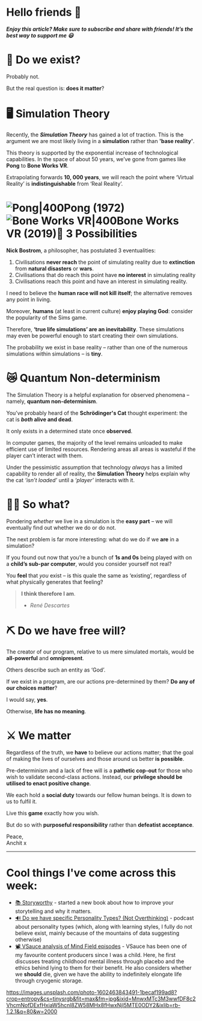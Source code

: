 **Hello friends 💙**
===================

***Enjoy this article? Make sure to subscribe and share with friends! It’s the best way to support me 😃***

🎇 Do we exist?
==============

Probably not.

But the real question is: **does it matter**?

🖥 Simulation Theory
===================

Recently, the ***Simulation Theory*** has gained a lot of traction. This is the argument we are most likely living in a **simulation** rather than **'base reality'**.

This theory is supported by the exponential increase of technological capabilities. In the space of about 50 years, we’ve gone from games like **Pong** to **Bone Works VR**.

Extrapolating forwards **10, 000 years**, we will reach the point where ‘Virtual Reality’ is **indistinguishable** from ‘Real Reality’.

![Pong|400](https://c.tenor.com/2gyJVMt_L6wAAAAC/pong-video-game.gif)Pong (1972)![Bone Works VR|400](https://thumbs.gfycat.com/SaneRepentantAnchovy-max-1mb.gif)Bone Works VR (2019)🤔 3 Possibilities
=================

**Nick Bostrom**, a philosopher, has postulated 3 eventualities:

1. Civilisations **never reach** the point of simulating reality due to **extinction** from **natural disasters** or **wars**.
2. Civilisations that do reach this point have **no interest** in simulating reality
3. Civilisations reach this point and have an interest in simulating reality.

I need to believe the **human race will not kill itself**; the alternative removes any point in living.

Moreover, **humans** (at least in current culture) **enjoy playing God**: consider the popularity of the Sims game.

Therefore, **‘true life simulations’ are an inevitability**. These simulations may even be powerful enough to start creating their own simulations.

The probability we exist in base reality – rather than one of the numerous simulations within simulations – is **tiny**.

😿 Quantum Non-determinism
=========================

The Simulation Theory is a helpful explanation for observed phenomena – namely, **quantum non-determinism**.

You’ve probably heard of the **Schrödinger's Cat** thought experiment: the cat is ***both* alive and dead**.

It only exists in a determined state once **observed**.

In computer games, the majority of the level remains unloaded to make efficient use of limited resources. Rendering areas all areas is wasteful if the player can’t interact with them.

Under the pessimistic assumption that technology *always* has a limited capability to render all of reality, the **Simulation Theory** helps explain why the cat *‘isn’t loaded’* until a *‘player’* interacts with it.

🧘‍♀️ So what?
=============

Pondering *whether* we live in a simulation is the **easy part** – we will eventually find out whether we do or do not.

The next problem is far more interesting: what do we do if we **are** in a simulation?

If you found out now that you’re a bunch of **1s and 0s** being played with on a **child’s sub-par computer**, would you consider yourself not real?

You **feel** that *you* exist – is this quale the same as ‘existing’, regardless of what physically generates that feeling?


> **I think therefore I am**.  
> - *René Descartes*

⛏ Do we have free will?
=======================

The creator of our program, relative to us mere simulated mortals, would be **all-powerful** and **omnipresent**.

Others describe such an entity as ‘God’.

If we exist in a program, are our actions pre-determined by them? **Do any of our choices matter**?

I would say, **yes**.

Otherwise, **life has no meaning**.

⚔ We matter
===========

Regardless of the truth, we **have** to believe our actions matter; that the goal of making the lives of ourselves and those around us better **is possible**.

Pre-determinism and a lack of free will is a **pathetic cop-out** for those who wish to validate second-class actions. Instead, our **privilege should be utilised to enact positive change**.

We each hold a **social duty** towards our fellow human beings. It is down to us to fulfil it.

Live this **game** exactly how you wish.

But do so with **purposeful responsibility** rather than **defeatist acceptance**.

Peace,  
Anchit x



---

Cool things I've come across this week:
=======================================

* [📚 Storyworthy](https://books.google.co.uk/books/about/Storyworthy.html?id=ZoRZDwAAQBAJ&source=kp_book_description&redir_esc=y) - started a new book about how to improve your storytelling and why it matters.
* [🔊 Do we have specific Personality Types? (Not Overthinking)](https://open.spotify.com/episode/2Hf2HoZFSRDPVYMqGK1dP6?si=oQwTCXhhRfqbYX_2evCO6g&dl_branch=1) - podcast about personality types (which, along with learning styles, I fully do not believe exist, mainly because of the mountains of data suggesting otherwise)
* [📽 VSauce analysis of Mind Field episodes](https://youtu.be/b0cakXwiZ8s) - VSauce has been one of my favourite content producers since I was a child. Here, he first discusses treating childhood mental illness through placebo and the ethics behind lying to them for their benefit. He also considers whether we **should** die, given we have the ability to indefinitely elongate life through cryogenic storage.


https://images.unsplash.com/photo-1602463843491-1becaf199ad8?crop=entropy&cs=tinysrgb&fit=max&fm=jpg&ixid=MnwxMTc3M3wwfDF8c2VhcmNofDExfHxiaW5hcnl8ZW58MHx8fHwxNjI5MTE0ODY2&ixlib=rb-1.2.1&q=80&w=2000